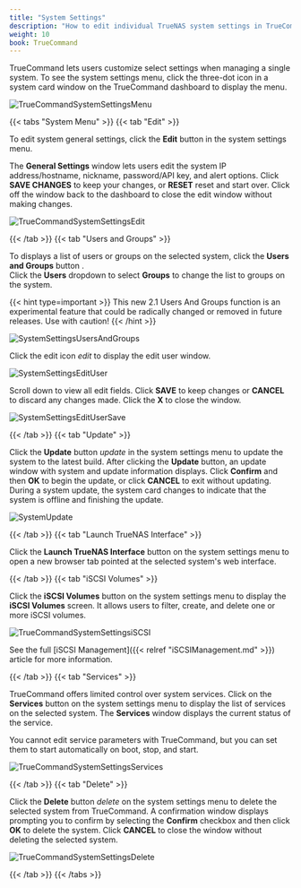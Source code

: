 ```yaml
---
title: "System Settings"
description: "How to edit individual TrueNAS system settings in TrueCommand."
weight: 10
book: TrueCommand
---
```


TrueCommand lets users customize select settings when managing a single system. To see the system settings menu, click the three-dot icon in a system card window on the TrueCommand dashboard to display the menu.

![TrueCommandSystemSettingsMenu](/images/TrueCommand/Dashboard/TrueCommandSystemSettingsMenu.png "System Settings Menu")

{{< tabs "System Menu" >}}
{{< tab "Edit" >}}

To edit system general settings, click the **Edit** button in the system settings menu.

The **General Settings** window lets users edit the system IP address/hostname, nickname, password/API key, and alert options. 
Click **SAVE CHANGES** to keep your changes, or **RESET** reset and start over. 
Click off the window back to the dashboard to close the edit window without making changes. 

![TrueCommandSystemSettingsEdit](/images/TrueCommand/Dashboard/TrueCommandSystemSettingsEdit.png "System Settings Edit")

{{< /tab >}}
{{< tab "Users and Groups" >}}

To displays a list of users or groups on the selected system, click the **Users and Groups** button <mat-icon _ngcontent-igf-c221="" role="img" fontset="mdi" class="mat-icon notranslate mdi mdi-account-group mat-icon-no-color" aria-hidden="true" data-mat-icon-type="font" data-mat-icon-name="mdi-account-group" data-mat-icon-namespace="mdi"></mat-icon>.  
Click the **Users** dropdown to select **Groups** to change the list to groups on the system.

{{< hint type=important >}}
This new 2.1 Users And Groups function is an experimental feature that could be radically changed or removed in future releases. Use with caution!
{{< /hint >}}

![SystemSettingsUsersAndGroups](/images/TrueCommand/Dashboard/SystemUsersAndGroups.png "System Settings Users and Groups")

Click the edit icon <i class="material-icons" aria-hidden="true" title="Configure">edit</i> to display the edit user window. 

![SystemSettingsEditUser](/images/TrueCommand/Dashboard/SystemSettingsEditUser.png "System Settings Edit User")

Scroll down to view all edit fields. Click **SAVE** to keep changes or **CANCEL** to discard any changes made. Click the **X** to close the window.

![SystemSettingsEditUserSave](/images/TrueCommand/Dashboard/SystemSettingsEditUserSave.png "System Settings Edit User Save")

{{< /tab >}}
{{< tab "Update" >}}

Click the **Update** button <i class="material-icons" aria-hidden="true" title="Update">update</i> in the system settings menu to update the system to the latest build. After clicking the **Update** button, an update window with system and update information displays. Click **Confirm** and then **OK** to begin the update, or click **CANCEL** to exit without updating. During a system update, the system card changes to indicate that the system is offline and finishing the update.

![SystemUpdate](/images/TrueCommand/Dashboard/SystemSettingUpdate.png "System Update")

{{< /tab >}}
{{< tab "Launch TrueNAS Interface" >}} 

Click the **Launch TrueNAS Interface** button <mat-icon _ngcontent-igf-c221="" role="img" fontset="mdi" class="mat-icon notranslate mdi mdi-monitor-screenshot mat-icon-no-color" aria-hidden="true" data-mat-icon-type="font" data-mat-icon-name="mdi-monitor-screenshot" data-mat-icon-namespace="mdi"></mat-icon> on the system settings menu to open a new browser tab pointed at the selected system's web interface.

{{< /tab >}}
{{< tab "iSCSI Volumes" >}} 

Click the **iSCSI Volumes** button <mat-icon role="img" fontset="mdi" fonticon="mdi-database" class="mat-icon mdi mdi-database mat-icon-no-color" aria-hidden="true"></mat-icon> on the system settings menu to display the **iSCSI Volumes** screen. It allows users to filter, create, and delete one or more iSCSI volumes.

![TrueCommandSystemSettingsiSCSI](/images/TrueCommand/Dashboard/SystemSettingsiSCSI.png "System Settings iSCSI")

See the full [iSCSI Management]({{< relref "iSCSIManagement.md" >}}) article for more information.

{{< /tab >}}
{{< tab "Services" >}}

TrueCommand offers limited control over system services. Click on the **Services** button <mat-icon _ngcontent-igf-c221="" role="img" fontset="mdi" class="mat-icon notranslate mdi mdi-toolbox-outline mat-icon-no-color" aria-hidden="true" data-mat-icon-type="font" data-mat-icon-name="mdi-toolbox-outline" data-mat-icon-namespace="mdi"></mat-icon> on the system settings menu to display the list of services on the selected system. The **Services** window displays the current status of the service.

You cannot edit service parameters with TrueCommand, but you can set them to start automatically on boot, stop, and start.

![TrueCommandSystemSettingsServices](/images/TrueCommand/Dashboard/SystemSettingsServices.png "System Settings Services")

{{< /tab >}}
{{< tab "Delete" >}}

Click the **Delete** button <i class="material-icons" aria-hidden="true" title="Delete">delete</i> on the system settings menu to delete the selected system from TrueCommand. A confirmation window displays prompting you to confirm by selecting the **Confirm** checkbox and then click **OK** to delete the system. Click **CANCEL** to close the window without deleting the selected system.

![TrueCommandSystemSettingsDelete](/images/TrueCommand/Dashboard/SystemSettingsDelete.png "System Settings Delete")

{{< /tab >}}
{{< /tabs >}}